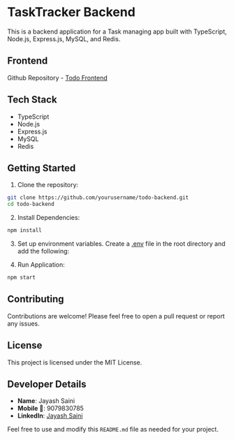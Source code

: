 # TaskTracker Backend

This is a backend application for a Task managing app built with TypeScript, Node.js, Express.js, MySQL, and Redis.

## Frontend

Github Repository - [Todo Frontend](https://github.com/JayashSaini/Todo-Frontend)

## Tech Stack

- TypeScript
- Node.js
- Express.js
- MySQL
- Redis

## Getting Started

1. Clone the repository:

```bash
git clone https://github.com/yourusername/todo-backend.git
cd todo-backend
```

2. Install Dependencies:

```bash
npm install
```

3. Set up environment variables. Create a [.env](./.env.sample)
   file in the root directory and add the following:

4. Run Application:

```bash
npm start
```

## Contributing

Contributions are welcome! Please feel free to open a pull request or report any issues.

## License

This project is licensed under the MIT License.

## Developer Details

- **Name**: Jayash Saini
- **Mobile 📱**: 9079830785
- **LinkedIn**: [Jayash Saini](https://www.linkedin.com/in/jayash-saini-371bb0267/)

Feel free to use and modify this `README.md` file as needed for your project.
